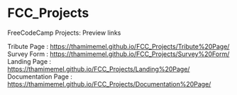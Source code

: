 # FCC_Projects
FreeCodeCamp Projects:         Preview links  

Tribute Page        :          https://thamimemel.github.io/FCC_Projects/Tribute%20Page/  
Survey Form         :          https://thamimemel.github.io/FCC_Projects/Survey%20Form/  
Landing Page        :          https://thamimemel.github.io/FCC_Projects/Landing%20Page/  
Documentation Page  :          https://thamimemel.github.io/FCC_Projects/Documentation%20Page/  